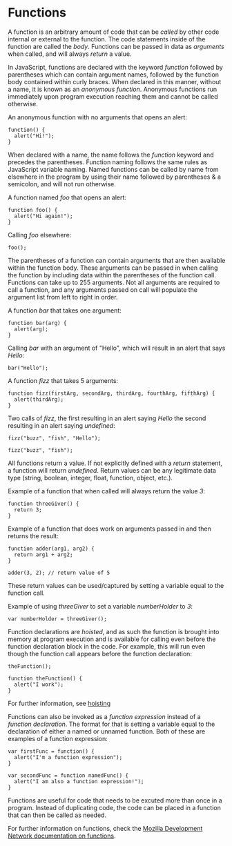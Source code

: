 # Functions

A function is an arbitrary amount of code that can be _called_ by other code internal or external to the function.  The code statements inside of the function are called the _body_.  Functions can be passed in data as _arguments_ when called, and will always _return_ a value.

In JavaScript, functions are declared with the keyword _function_ followed by parentheses which can contain argument names, followed by the function body contained within curly braces.  When declared in this manner, without a name, it is known as an _anonymous function_.  Anonymous functions run immediately upon program execution reaching them and cannot be called otherwise.

An anonymous function with no arguments that opens an alert:
```
function() {
  alert("Hi!");
}
```

When declared with a name, the name follows the _function_ keyword and precedes the parentheses.  Function naming follows the same rules as JavaScript variable naming.  Named functions can be called by name from elsewhere in the program by using their name followed by parentheses & a semicolon, and will not run otherwise.

A function named _foo_ that opens an alert:
```
function foo() {
  alert("Hi again!");
}
```
Calling _foo_ elsewhere:
```
foo();
```

The parentheses of a function can contain arguments that are then available within the function body.  These arguments can be passed in when calling the function by including data within the parentheses of the function call.  Functions can take up to 255 arguments.  Not all arguments are required to call a function, and any arguments passed on call will populate the argument list from left to right in order.

A function _bar_ that takes one argument:
```
function bar(arg) {
  alert(arg);
}
```
Calling _bar_ with an argument of "Hello", which will result in an alert that says _Hello_:
```
bar("Hello");
```
A function _fizz_ that takes 5 arguments:
```
function fizz(firstArg, secondArg, thirdArg, fourthArg, fifthArg) {
  alert(thirdArg);
}
```
Two calls of _fizz_, the first resulting in an alert saying _Hello_ the second resulting in an alert saying _undefined_:
```
fizz("buzz", "fish", "Hello");

fizz("buzz", "fish");
```

All functions return a value.  If not explicitly defined with a _return_ statement, a function will return _undefined_.  Return values can be any legitimate data type (string, boolean, integer, float, function, object, etc.).

Example of a function that when called will always return the value _3_:
```
function threeGiver() {
  return 3;
}
```
Example of a function that does work on arguments passed in and then returns the result:
```
function adder(arg1, arg2) {
  return arg1 + arg2;
}

adder(3, 2); // return value of 5
```

These return values can be used/captured by setting a variable equal to the function call.

Example of using _threeGiver_ to set a variable _numberHolder_ to _3_:
```
var numberHolder = threeGiver();
```

Function declarations are _hoisted_, and as such the function is brought into memory at program execution and is available for calling even before the function declaration block in the code.  For example, this will run even though the function call appears before the function declaration:
```
theFunction();

function theFunction() {
  alert("I work");
}
```
For further information, see [hoisting](https://github.com/elizabrock/software-development-curriculum/blob/master/front-end-notes/hoisting.md)

Functions can also be invoked as a _function expression_ instead of a _function declaration_.  The format for that is setting a variable equal to the declaration of either a named or unnamed function.  Both of these are examples of a function expression:
```
var firstFunc = function() {
  alert("I'm a function expression");
}

var secondFunc = function namedFunc() {
  alert("I am also a function expression!");
}
```

Functions are useful for code that needs to be excuted more than once in a program.  Instead of duplicating code, the code can be placed in a function that can then be called as needed.

For further information on functions, check the <a href="https://developer.mozilla.org/en-US/docs/Web/JavaScript/Reference/Functions" target="_blank">Mozilla Development Network documentation on functions</a>.